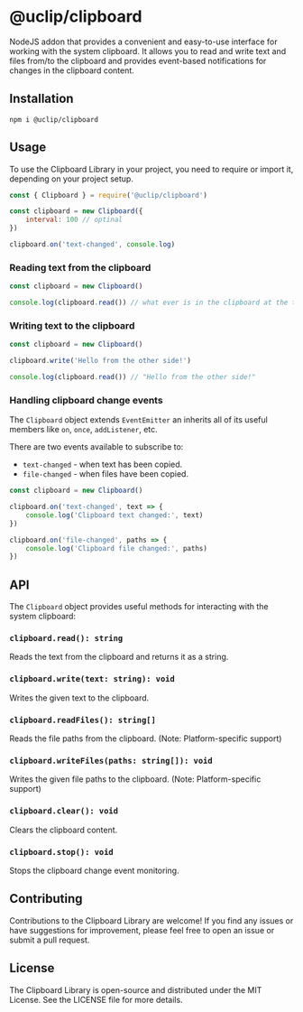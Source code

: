 # @uclip/clipboard

NodeJS addon that provides a convenient and easy-to-use interface for working with the system clipboard. It allows you to read and write text and files from/to the clipboard and provides event-based notifications for changes in the clipboard content.

## Installation

```
npm i @uclip/clipboard
```

## Usage

To use the Clipboard Library in your project, you need to require or import it, depending on your project setup.

```js
const { Clipboard } = require('@uclip/clipboard')

const clipboard = new Clipboard({
	interval: 100 // optinal
})

clipboard.on('text-changed', console.log)
```

### Reading text from the clipboard

```js
const clipboard = new Clipboard()

console.log(clipboard.read()) // what ever is in the clipboard at the time
```

### Writing text to the clipboard

```js
const clipboard = new Clipboard()

clipboard.write('Hello from the other side!')

console.log(clipboard.read()) // "Hello from the other side!"
```

### Handling clipboard change events

The `Clipboard` object extends `EventEmitter` an inherits all of its useful members like `on`, `once`, `addListener`, etc.

There are two events available to subscribe to:

- `text-changed` - when text has been copied.
- `file-changed` - when files have been copied.

```js
const clipboard = new Clipboard()

clipboard.on('text-changed', text => {
	console.log('Clipboard text changed:', text)
})

clipboard.on('file-changed', paths => {
	console.log('Clipboard file changed:', paths)
})
```

## API

The `Clipboard` object provides useful methods for interacting with the system clipboard:

### `clipboard.read(): string`

Reads the text from the clipboard and returns it as a string.

### `clipboard.write(text: string): void`

Writes the given text to the clipboard.

### `clipboard.readFiles(): string[]`

Reads the file paths from the clipboard. (Note: Platform-specific support)

### `clipboard.writeFiles(paths: string[]): void`

Writes the given file paths to the clipboard. (Note: Platform-specific support)

### `clipboard.clear(): void`

Clears the clipboard content.

### `clipboard.stop(): void`

Stops the clipboard change event monitoring.

## Contributing

Contributions to the Clipboard Library are welcome! If you find any issues or have suggestions for improvement, please feel free to open an issue or submit a pull request.

## License

The Clipboard Library is open-source and distributed under the MIT License. See the LICENSE file for more details.
